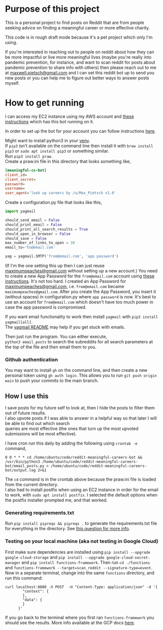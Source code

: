 # Purpose of this project

This is a personal project to find posts on Reddit that are from people seeking advice on finding a meaningful career or more effective charity.

This code is in rough draft mode because it's a pet project which only I'm using.

If you're interested in reaching out to people on reddit about how they can be more impactful or live more meaningful lives (maybe you're really into pandemic prevention, for instance, and want to scan reddit for posts about pandemic prevention to share info with others) then please reach out to me at maxwell.pietsch@gmail.com and I can set this reddit bot up to send you new posts or you can help me to figure out better ways to answer posts myself.

# How to get running

I can access my EC2 instance using my AWS account and [these instructions](https://docs.google.com/document/d/1VNgxYC3Xxcf0tzRThDEE2TUG6_OtVBFB9tppjFUAmtQ/edit) which has this bot running on it.

In order to set up the bot for your account you can follow instructions [here](https://github.com/reddit-archive/reddit/wiki/OAuth2-Quick-Start-Example#first-steps).

Might want to install python3 in your [venv](https://docs.python.org/3/tutorial/venv.html).  
If `pip3` isn't available on the command line then install it with `brew install pip3` or `sudo apt install pip3` or something similar.  
Run `pip3 install praw`.  
Create a praw.ini file in this directory that looks something like,

```ini
[meaningful-cs-bot]
client_id=
client_secret=
password=
username=
user_agent='look up careers by /u/Max_Pietsch v1.0'
```

Create a configuration.py file that looks like this,

```python
import yagmail

should_send_email = False
should_print_email = False
should_print_all_search_results = True
should_open_in_browser = False
should_save = False
max_number_of_links_to_open = 30
email_to='to@email.com'

yag = yagmail.SMTP('from@email.com', 'app password')
```

(If I'm the one setting this up then I can just reuse maximumpeaches@gmail.com without setting up a new account.) You need to create a new App Password for the `from@email.com` account using [these instructions](https://support.google.com/accounts/answer/185833). It's not too hard. I created an App Password for maximumpeaches@gmail.com, i.e. `from@email.com` became `maximumpeaches@gmail.com`. After you create the App Password, you insert it (without spaces) in configuration.py where `app password` is now. It's best to use an account for `from@email.com` which doesn't have too much power in case the app password is compromised.

If you want email functionality to work then install `yagmail` with `pip3 install yagmail[all]`.  
The [yagmail README](https://github.com/kootenpv/yagmail) may help if you get stuck with emails.

Then just run the program. You can either execute,  
`python3 email_posts` to search the subreddits for all search parameters at the top of the file and then email them to you.

### Github authentication

You may want to install `gh` on the command line, and then create a new personal token using `gh auth login`. This allows you to run `git push origin main` to push your commits to the main branch.

## How I use this

I save posts for my future self to look at, then I hide the posts to filter them out of future results.  
I also upvote posts if I was able to answer in a helpful way so that later I will be able to find out which search  
queries are most effective (the ones that turn up the most upvoted submissions will be most effective).

I have cron run this daily by adding the following using `crontab -e` command,

```
0 0 * * * cd /home/ubuntu/code/reddit-meaningful-careers-bot && /usr/bin/python3 /home/ubuntu/code/reddit-meaningful-careers-bot/email_posts.py > /home/ubuntu/code/reddit-meaningful-careers-bot/output.log 2>&1
```

The `cd` command is in the crontab above because the praw.ini file is loaded from the current directory.  
I also had to install postfix when using an EC2 instance in order for the email to work, with `sudo apt install postfix`. I selected the default options when the postfix installer prompted me, and that worked.

### Generating requirements.txt

Run `pip install pipreqs && pipreqs .` to generate the requirements.txt file for everything in the directory. See [this question for more info](https://stackoverflow.com/questions/31684375/automatically-create-requirements-txt).

### Testing on your local machine (aka not testing in Google Cloud)

First make sure dependencies are installed using `pip install --upgrade google-cloud-storage` and `pip install --upgrade google-cloud-secret-manager` and `pip install functions-framework`. Then run `cd ./functions` and `functions-framework --target=scan_reddit --signature-type=event`. Now in a separate terminal, change into the same `functions` directory, and run this command:
```
curl localhost:8080 -X POST  -H "Content-Type: application/json" -d '{
        "context": {
        },
        "data": {
        }
      }'
```
If you go back to the terminal where you first ran `functions-framework` you should see the results. More info available at the GCP docs [here](https://cloud.google.com/functions/docs/running/function-frameworks).
